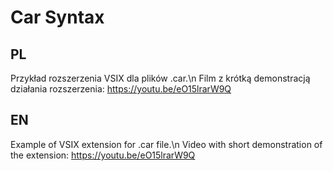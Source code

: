 # Car Syntax
## PL
Przykład rozszerzenia VSIX dla plików .car.\n
Film z krótką demonstracją działania rozszerzenia: https://youtu.be/eO15lrarW9Q

## EN
Example of VSIX extension for .car file.\n
Video with short demonstration of the extension: https://youtu.be/eO15lrarW9Q
